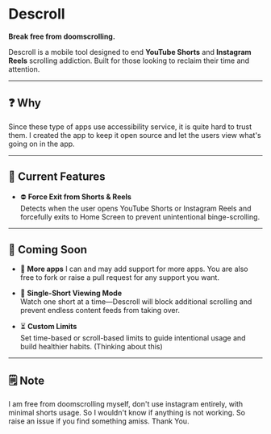 # Descroll ️  
**Break free from doomscrolling.**

Descroll is a mobile tool designed to end **YouTube Shorts** and **Instagram Reels** scrolling addiction. Built for those looking to reclaim their time and attention.

---

## ❓ Why

Since these type of apps use accessibility service, it is quite hard to trust them. I created the app to keep it open source and let the users view what's going on in the app.

---

## 🚀 Current Features

- ⛔ **Force Exit from Shorts & Reels**  
  Detects when the user opens YouTube Shorts or Instagram Reels and forcefully exits to Home Screen to prevent unintentional binge-scrolling.

---

## 🧠 Coming Soon

- 🔻 **More apps**
  I can and may add support for more apps. You are also free to fork or raise a pull request for any support you want.

- 🎯 **Single-Short Viewing Mode**  
  Watch one short at a time—Descroll will block additional scrolling and prevent endless content feeds from taking over.

- ⏳ **Custom Limits**  
  Set time-based or scroll-based limits to guide intentional usage and build healthier habits. (Thinking about this)

---

## 🗒️ Note

I am free from doomscrolling myself, don't use instagram entirely, with minimal shorts usage. So I wouldn't know if anything is not working. So raise an issue if you find something amiss. Thank You.
